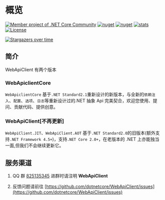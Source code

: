 ﻿# 概览

[![Member project of .NET Core Community](https://img.shields.io/badge/member%20project%20of-NCC-9e20c9.svg)](https://github.com/dotnetcore)
[![nuget](https://img.shields.io/nuget/v/WebApiClientCore.svg?style=flat-square)](https://www.nuget.org/packages/WebApiClientCore)
[![nuget](https://img.shields.io/nuget/vpre/WebApiClientCore.svg?style=flat-square)](https://www.nuget.org/packages/WebApiClientCore)
[![stats](https://img.shields.io/nuget/dt/WebApiClientCore.svg?style=flat-square)](https://www.nuget.org/stats/packages/WebApiClientCore?groupby=Version)
[![License](https://img.shields.io/badge/license-MIT-blue.svg)](https://github.com/dotnetcore/WebApiClient/blob/master/LICENSE)

[![Stargazers over time](https://starchart.cc/dotnetcore/WebApiClient.svg)](https://starchart.cc/dotnetcore/WebApiClient)

## 简介

WebApiClient 有两个版本

### WebApiclientCore

`WebApiclientCore` 基于`.NET Standard2.1`重新设计的新版本，与全新的`依赖注入`、`配置`、`选项`、`日志`等重新设计过的.NET 抽象 Api 完美契合，欢迎您使用、提问、贡献代码、提供创意。

### WebApiClient[不再更新]

`WebApiClient.JIT`、`WebApiClient.AOT` 基于`.NET Standard2.0`的旧版本(额外支持`.NET Framework 4.5+`)，支持`.NET Core 2.0+`，在老版本的 .NET 上亦能独当一面,但我们不会继续更新它。

## 服务渠道

1. QQ 群 [825135345](https://shang.qq.com/wpa/qunwpa?idkey=c6df21787c9a774ca7504a954402c9f62b6595d1e63120eabebd6b2b93007410) 进群时请注明 **WebApiClient**

2. 反馈问题请前往 [https://github.com/dotnetcore/WebApiClient/issues](https://github.com/dotnetcore/WebApiClient/issues)
